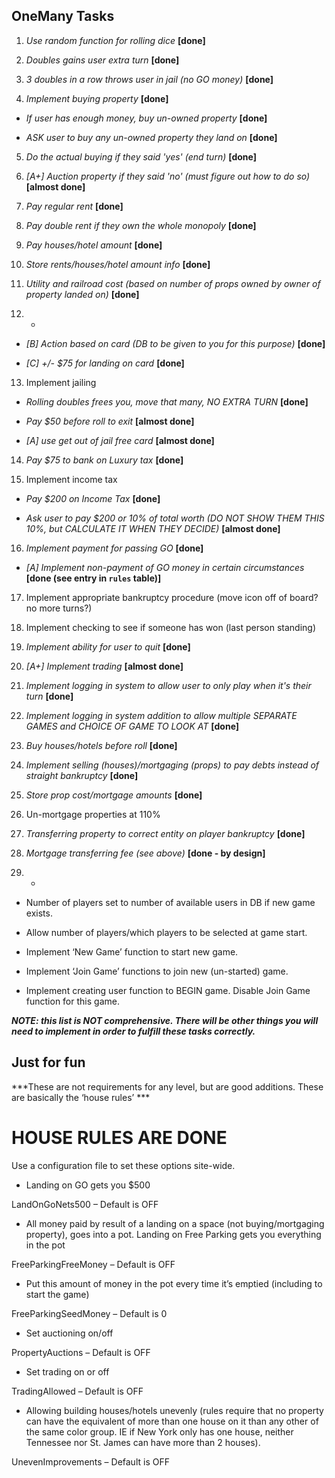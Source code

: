 ## OneMany Tasks

1. *Use random function for rolling dice* **[done]**

2. *Doubles gains user extra turn* **[done]**

3. *3 doubles in a row throws user in jail (no GO money)* **[done]**

4. *Implement buying property* **[done]**

 * *If user has enough money, buy un-owned property* **[done]**

 * *ASK user to buy any un-owned property they land on* **[done]**

5. *Do the actual buying if they said 'yes' (end turn)* **[done]**

6. *[A+] Auction property if they said 'no' (must figure out how to do so)* **[almost done]**

7. *Pay regular rent* **[done]**

8. *Pay double rent if they own the whole monopoly* **[done]**

9. *Pay houses/hotel amount* **[done]**

10. *Store rents/houses/hotel amount info* **[done]**

11. *Utility and railroad cost (based on number of props owned by owner of property landed on)* **[done]**

12. -

 * *[B] Action based on card (DB to be given to you for this purpose)* **[done]**

 * *[C] +/- $75 for landing on card* **[done]**

13. Implement jailing

 * *Rolling doubles frees you, move that many, NO EXTRA TURN* **[done]**

 * *Pay $50 before roll to exit* **[almost done]**

 * *[A] use get out of jail free card* **[almost done]**

14. *Pay $75 to bank on Luxury tax* **[done]**

15. Implement income tax

 * *Pay $200 on Income Tax* **[done]**

 * *Ask user to pay $200 or 10% of total worth (DO NOT SHOW THEM THIS 10%, but CALCULATE IT WHEN THEY DECIDE)* **[almost done]**

16. *Implement payment for passing GO* **[done]**

 * *[A] Implement non-payment of GO money in certain circumstances* **[done (see entry in `rules` table)]**

17. Implement appropriate bankruptcy procedure (move icon off of board? no more turns?)

18. Implement checking to see if someone has won (last person standing)

19. *Implement ability for user to quit* **[done]**

20. *[A+] Implement trading* **[almost done]**

21. *Implement logging in system to allow user to only play when it's their turn* **[done]**

22. *Implement logging in system addition to allow multiple SEPARATE GAMES and CHOICE OF GAME TO LOOK AT* **[done]**

23. *Buy houses/hotels before roll* **[done]**

24. *Implement selling (houses)/mortgaging (props) to pay debts instead of straight bankruptcy* **[done]**

25. *Store prop cost/mortgage amounts* **[done]**

26. Un-mortgage properties at 110%

27. *Transferring property to correct entity on player bankruptcy* **[done]**

28. *Mortgage transferring fee (see above)* **[done - by design]**

29. -

 * Number of players set to number of available users in DB if new game exists.

 * Allow number of players/which players to be selected at game start.

 * Implement ‘New Game’ function to start new game.

 * Implement ‘Join Game’ functions to join new (un-started) game.

 * Implement creating user function to BEGIN game. Disable Join Game function for this game.

***NOTE: this list is NOT comprehensive.  There will be other things you will need to implement in order to fulfill these tasks correctly.***


## Just for fun

***These are not requirements for any level, but are good additions.  These are basically the ‘house rules’ ***

# HOUSE RULES ARE DONE

Use a configuration file to set these options site-wide.

* Landing on GO gets you $500

LandOnGoNets500 – Default is OFF

* All money paid by result of a landing on a space (not buying/mortgaging property), goes into a pot.  Landing on Free Parking gets you everything in the pot

FreeParkingFreeMoney – Default is OFF

* Put this amount of money in the pot every time it’s emptied (including to start the game)

FreeParkingSeedMoney – Default is 0

* Set auctioning on/off

PropertyAuctions – Default is OFF

* Set trading on or off

TradingAllowed – Default is OFF

* Allowing building houses/hotels unevenly (rules require that no property can have the equivalent of more than one house on it than any other of the same color group.  IE if New York only has one house, neither Tennessee nor St. James can have more than 2 houses).

UnevenImprovements – Default is OFF
